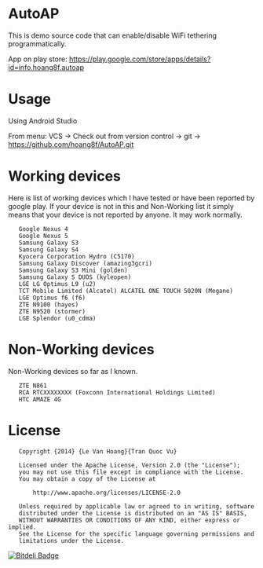 AutoAP
======
This is demo source code that can enable/disable WiFi tethering programmatically.

App on play store:
https://play.google.com/store/apps/details?id=info.hoang8f.autoap

Usage
=====
Using Android Studio

From menu: VCS -> Check out from version control -> git -> https://github.com/hoang8f/AutoAP.git

Working devices
===============
Here is list of working devices which I have tested or have been reported by google play.
If your device is not in this and Non-Working list it simply means that your device is not reported by anyone.
It may work normally.

       Google Nexus 4
       Google Nexus 5
       Samsung Galaxy S3
       Samsung Galaxy S4
       Kyocera Corporation Hydro (C5170)
       Samsung Galaxy Discover (amazing3gcri)
       Samsung Galaxy S3 Mini (golden)
       Samsung Galaxy S DUOS (kyleopen)
       LGE LG Optimus L9 (u2)
       TCT Mobile Limited (Alcatel) ALCATEL ONE TOUCH 5020N (Megane)
       LGE Optimus f6 (f6)
       ZTE N9100 (hayes)
       ZTE N9520 (stormer)
       LGE Splendor (u0_cdma)

Non-Working devices
===================
Non-Working devices so far as I known.

       ZTE N861
       RCA RTCXXXXXXXX (Foxconn International Holdings Limited)
       HTC AMAZE 4G


License
=======
       Copyright {2014} {Le Van Hoang}{Tran Quoc Vu}
    
       Licensed under the Apache License, Version 2.0 (the "License");
       you may not use this file except in compliance with the License.
       You may obtain a copy of the License at
    
           http://www.apache.org/licenses/LICENSE-2.0
    
       Unless required by applicable law or agreed to in writing, software
       distributed under the License is distributed on an "AS IS" BASIS,
       WITHOUT WARRANTIES OR CONDITIONS OF ANY KIND, either express or implied.
       See the License for the specific language governing permissions and
       limitations under the License.


[![Bitdeli Badge](https://d2weczhvl823v0.cloudfront.net/hoang8f/autoap/trend.png)](https://bitdeli.com/free "Bitdeli Badge")

